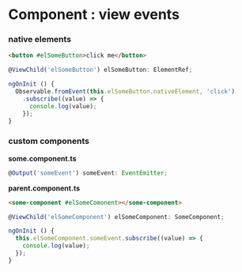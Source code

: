 Component : view events
===

### native elements

```html
<button #elSomeButton>click me</button>
```

```javascript
@ViewChild('elSomeButton') elSomeButton: ElementRef;

ngOnInit () {
  Observable.fromEvent(this.elSomeButton.nativeElement, 'click')
    .subscribe((value) => {
      console.log(value);
    });
}
```

### custom components

**some.component.ts**

```javascript
@Output('someEvent') someEvent: EventEmitter;
```

**parent.component.ts**

```html
<some-component #elSomeComonent></some-component>
```

```javascript
@ViewChild('elSomeComponent') elSomeComponent: SomeComponent;

ngOnInit () {
  this.elSomeComponent.someEvent.subscribe((value) => {
    console.log(value);
  });
}
```
